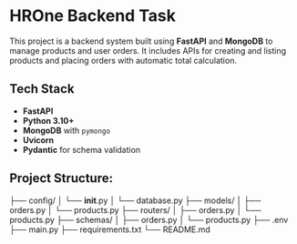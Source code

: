 # HROne Backend Task

This project is a backend system built using **FastAPI** and **MongoDB** to manage products and user orders. It includes APIs for creating and listing products and placing orders with automatic total calculation.

## Tech Stack

- **FastAPI**
- **Python 3.10+**
- **MongoDB** with `pymongo`
- **Uvicorn**
- **Pydantic** for schema validation

## Project Structure:

├── config/
│ └── __init__.py
│ └── database.py
├── models/
│ ├── orders.py
│ └── products.py
├── routers/
│ ├── orders.py
│ └── products.py
├── schemas/
│ ├── orders.py
│ └── products.py
├── .env
├── main.py
├── requirements.txt
└── README.md